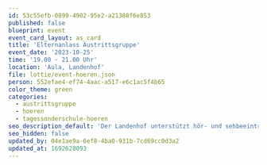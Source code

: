 ```yaml
---
id: 53c55efb-0899-4902-95e2-a21388f6e853
published: false
blueprint: event
event_card_layout: as_card
title: 'Elternanlass Austrittsgruppe'
event_date: '2023-10-25'
time: '19.00 - 21.00 Uhr'
location: 'Aula, Landenhof'
file: lottie/event-hoeren.json
person: 552efae4-ef74-4aac-a517-e6c1ac5f4b65
color_theme: green
categories:
  - austrittsgruppe
  - hoeren
  - tagessonderschule-hoeren
seo_description_default: 'Der Landenhof unterstützt hör- und sehbeeinträchtigte Kinder & Jugendliche in ihrem selbstbestimmten Leben durch Förderung ihrer Fähigkeiten & Entwicklung'
seo_hidden: false
updated_by: 04e1ae9a-6ef8-4ba0-931b-7cd69cc0d3a2
updated_at: 1692628093
---
```

